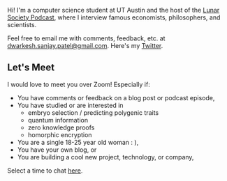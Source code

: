 Hi! I'm a computer science student at UT Austin and the host of the [Lunar Society Podcast](https://www.youtube.com/c/DwarkeshPatel), where I interview famous economists, philosophers, and scientists.

Feel free to email me with comments, feedback, etc. at dwarkesh.sanjay.patel@gmail.com. Here's my [Twitter](https://twitter.com/dwarkesh_sp).

## Let's Meet

I would love to meet you over Zoom! Especially if:
- You have comments or feedback on a blog post or podcast episode,
- You have studied or are interested in
  - embryo selection / predicting polygenic traits
  - quantum information
  - zero knowledge proofs
  - homorphic encryption
- You are a single 18-25 year old woman : ),
- You have your own blog, or
- You are building a cool new project, technology, or company,

  
Select a time to chat [here](https://calendly.com/dwarkesh/meet).
